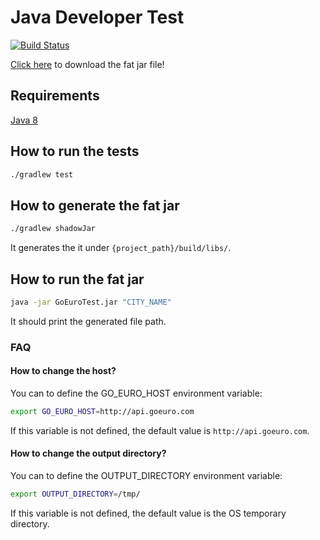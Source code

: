 Java Developer Test
===================

[![Build Status](https://travis-ci.org/TwilioDevEd/sms2fa-servlets.svg?branch=master)](https://travis-ci.org/TwilioDevEd/sms2fa-servlets)

[Click here](https://drive.google.com/open?id=0B8RI-Hq2cst5QkUwczJNOHZGakk) to download the fat jar file!

## Requirements

[Java 8](http://www.oracle.com/technetwork/java/javase/overview/java8-2100321.html)

## How to run the tests

```bash
./gradlew test
```

## How to generate the fat jar

```bash
./gradlew shadowJar
```

It generates the it under `{project_path}/build/libs/`.

## How to run the fat jar

```bash
java -jar GoEuroTest.jar "CITY_NAME"
```

It should print the generated file path.

### FAQ

#### How to change the host?
You can to define the GO_EURO_HOST environment variable:
```bash
export GO_EURO_HOST=http://api.goeuro.com
```
If this variable is not defined, the default value is `http://api.goeuro.com`.

#### How to change the output directory?
You can to define the OUTPUT_DIRECTORY environment variable:
```bash
export OUTPUT_DIRECTORY=/tmp/
```
If this variable is not defined, the default value is the OS temporary directory.
